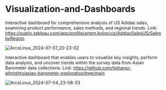 # Visualization-and-Dashboards
Interactive dashboard for comprehensive analysis of US Adidas sales, examining product performance, sales methods, and regional trends.
Link: https://public.tableau.com/app/profile/artem.kolos/viz/AddiasSalesUS/SalesbyRegion

![ArcoLinux_2024-07-07_20-23-02](https://github.com/tipharez-allmighty/Visualization-and-Dashboards/assets/144653473/77c9a1a3-ef31-41bd-895b-55d93a086950)

Interactive dashboard that enables users to visualize key insights, perform data analysis, and uncover trends within the survey data from Asian Barometer data collections.
Link: https://github.com/tipharez-allmighty/asian-barometer-exploration/tree/main

![ArcoLinux_2024-07-04_23-08-33](https://github.com/tipharez-allmighty/asian-barometer-exploration/assets/144653473/2a0c453f-abb4-496c-8433-592385ec591d)
